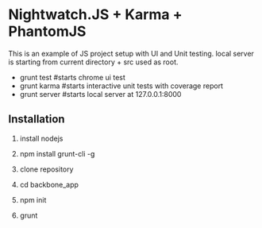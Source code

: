 Nightwatch.JS + Karma + PhantomJS
==================================

This is an example of JS project setup with UI and Unit testing.
local server is starting from current directory + src used as root.

- grunt test   #starts chrome ui test
- grunt karma  #starts interactive unit tests with coverage report
- grunt server #starts local server at 127.0.0.1:8000

Installation
-------------

1. install nodejs
2. npm install grunt-cli -g
3. clone repository
 
1. cd backbone_app
2. npm init
3. grunt




